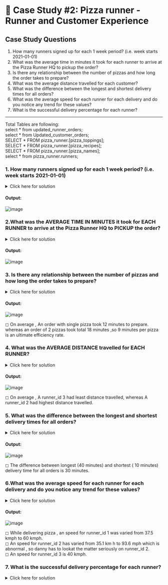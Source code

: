 # :pizza: Case Study #2: Pizza runner - Runner and Customer Experience

## Case Study Questions

1. How many runners signed up for each 1 week period? (i.e. week starts 2021-01-01)
2. What was the average time in minutes it took for each runner to arrive at the Pizza Runner HQ to pickup the order?
3. Is there any relationship between the number of pizzas and how long the order takes to prepare?
4. What was the average distance travelled for each customer?
5. What was the difference between the longest and shortest delivery times for all orders?
6. What was the average speed for each runner for each delivery and do you notice any trend for these values?
7. What is the successful delivery percentage for each runner?

***
Total Tables are following:        
  select * from updated_runner_orders;    
	select * from Updated_customer_orders;    
  SELECT * FROM pizza_runner.[pizza_toppings];    
  SELECT * FROM pizza_runner.[pizza_recipes];   
  SELECT * FROM pizza_runner.[pizza_names];   
  select * from pizza_runner.runners;
  
###  1. How many runners signed up for each 1 week period? (i.e. week starts 2021-01-01)
<details>
  <summary>Click here for solution</summary>
  
```sql
   SELECT   
 CASE
    WHEN registration_date BETWEEN '2021-01-01' AND '2021-01-07' THEN '2021-01-01'
    WHEN registration_date BETWEEN '2021-01-08' AND '2021-01-14' THEN '2021-01-08'
    WHEN registration_date BETWEEN '2021-01-15' AND '2021-01-21' THEN '2021-01-15'
  END AS [Week Start_Period],count(runner_id) as cnt
  from pizza_runner.runners
  group by CASE
    WHEN registration_date BETWEEN '2021-01-01' AND '2021-01-07' THEN '2021-01-01'
    WHEN registration_date BETWEEN '2021-01-08' AND '2021-01-14' THEN '2021-01-08'
    WHEN registration_date BETWEEN '2021-01-15' AND '2021-01-21' THEN '2021-01-15'
  END ;
```
</details>

#### Output:
![image](https://github.com/AmitPatel-analyst/SQL-Case-Study/assets/120770473/a11f65b6-6b0b-433c-9f84-8bff4e6fd44f)

###  2.What was the AVERAGE TIME IN MINUTES it took for EACH RUNNER to arrive at the Pizza Runner HQ to PICKUP the order?
<details>
  <summary>Click here for solution</summary>
  
```sql
SELECT r.runner_id
	,Avg_Arrival_minutes = avg(datepart(minute, (pickup_time - order_time)))
FROM updated_runner_orders r
INNER JOIN Updated_customer_orders c ON r.order_id = c.order_id
WHERE r.cancellation IS NULL
	OR r.cancellation NOT IN (
		'Restaurant Cancellation'
		,'Customer Cancellation'
		)
GROUP BY r.runner_id;
```
</details>

#### Output:
![image](https://github.com/AmitPatel-analyst/SQL-Case-Study/assets/120770473/27c8c42f-dcca-492a-89cf-6c118dc7832b)

###  3.	Is there any relationship between the number of pizzas and how long the order takes to prepare?
<details>
  <summary>Click here for solution</summary>
  
```sql
with order_count as
(
	select	order_id,order_time,count(pizza_id) as pizza_order_count
	from	Updated_customer_orders
	group by order_id,order_time
),
prepare_time as
(
	select	c.*,r.pickup_time
			,datepart(minute,(r.pickup_time-c.order_time)) as prepare_time
	from	updated_runner_orders r
	join	order_count c
	on		r.order_id=c.order_id
	where	r.pickup_time is not null
)
select		pizza_order_count,avg(prepare_time) as avg_prepare_time from prepare_time
group by	pizza_order_count
order by	pizza_order_count;
```
</details>

#### Output:
![image](https://github.com/AmitPatel-analyst/SQL-Case-Study/assets/120770473/5bc3bf1c-e6ab-44ee-a15f-6f6c2659b1f2)

◻ On average , An order with single pizza took 12 minutes to prepare. whereas an order of 2 pizzas took total 18 minutes ,so 9 minutes per pizza is an ultimate efficiency rate.


###  4.	What was the AVERAGE DISTANCE travelled for EACH RUNNER?
<details>
  <summary>Click here for solution</summary>
  
```sql
select	runner_id,
		Avg_distance_travel = round(avg(distance),2)
from	updated_runner_orders 
where	cancellation is null
or		cancellation not in ('Restaurant Cancellation','Customer Cancellation')
group by  runner_id
order by  runner_id;
```
</details>

#### Output:
![image](https://github.com/AmitPatel-analyst/SQL-Case-Study/assets/120770473/62ee549d-7e6b-4f54-88fa-6548fbc00393)

◻ On average , A runner_id 3 had least distance travelled, whereas A runner_id 2 had highest distance travelled. 

###  5.	What was the difference between the longest and shortest delivery times for all orders?
<details>
  <summary>Click here for solution</summary>
  
```sql
SELECT
	 MAX(duration) - MIN(duration) AS Time_span
FROM updated_runner_orders;
```
</details>

#### Output:
![image](https://github.com/AmitPatel-analyst/SQL-Case-Study/assets/120770473/4d75bc2c-b69a-48bb-8bc0-3d1ee1aa4502)

◻ The difference between longest (40 minutes) and shortest ( 10 minutes) delivery time for all orders is 30 minutes.

### 6.What was the average speed for each runner for each delivery and do you notice any trend for these values?
<details>
  <summary>Click here for solution</summary>
  
```sql
with order_count as  
(
	select	order_id,order_time,count(pizza_id) as pizza_order_count
	from	Updated_customer_orders
	group by order_id,order_time
), speed as
(	select	
			c.order_id
			,r.runner_id
			,c.pizza_order_count
			,round((60* r.distance/ r.duration),2) as speed_kmph
	from	updated_runner_orders r
	join	order_count c
	on		r.order_id = c.order_id
	where	cancellation is null
	
)
select runner_id,pizza_order_count,speed_kmph,avg(speed_kmph) over(partition by runner_id) as speed_avg
from speed
order by runner_id;
```
</details>

#### Output:
![image](https://github.com/AmitPatel-analyst/SQL-Case-Study/assets/120770473/d955008b-47ae-4b57-a2db-dc10b924e4b4)

◻ While delivering pizza , an speed for runner_id 1 was varied from 37.5 kmph to 60 kmph.     
◻ An speed for runner_id 2 has varied from 35.1 km h to 93.6 mph which is abnormal , so danny has to lookat the matter  seriously on runner_id 2.     
◻ An speed for runner_id 3 is 40 kmph.    

### 7.	What is the successful delivery percentage for each runner?
<details>
  <summary>Click here for solution</summary>
  
```sql
